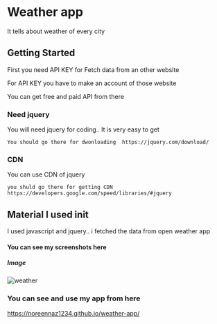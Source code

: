 # Weather app

It tells about weather of every city 

## Getting Started

First you need API KEY for Fetch data from an other website

For API KEY you have to make an account of those website 

You can get free and paid API from there 


### Need jquery

You will need jquery for coding.. It is very easy to get

```
You should go there for dwonloading  https://jquery.com/download/
```

### CDN

You can use CDN of jquery

```
you shuld go there for getting CDN https://developers.google.com/speed/libraries/#jquery
```

## Material I used init
I used javascript and jquery.. i fetched the data from open weather app

#### You can see my screenshots here ####

##### Image #####

![weather](https://user-images.githubusercontent.com/38943389/46229610-9ef63a80-c37f-11e8-9775-367324062ba1.PNG)


### You can see and use my app from here 


https://noreennaz1234.github.io/weather-app/
